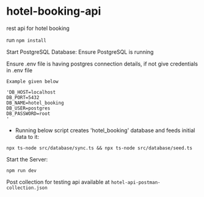 # hotel-booking-api
rest api for hotel booking

run `npm install`

Start PostgreSQL Database: Ensure PostgreSQL is running


Ensure .env file is having postgres connection details, if not give credentials in .env file 

    Example given below
    
    'DB_HOST=localhost
    DB_PORT=5432
    DB_NAME=hotel_booking
    DB_USER=postgres
    DB_PASSWORD=root
    '

- Running below script creates 'hotel_booking' database and feeds initial data to it:

`npx ts-node src/database/sync.ts && npx ts-node src/database/seed.ts`

Start the Server:

`npm run dev`

Post collection for testing api available at
`hotel-api-postman-collection.json`
